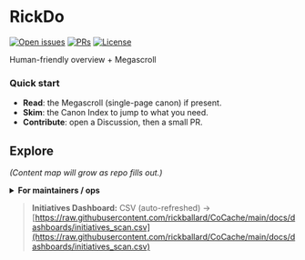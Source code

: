 # RickDo



[![Open issues](https://img.shields.io/github/issues/rickballard/RickDo)](../../issues) [![PRs](https://img.shields.io/github/issues-pr/rickballard/RickDo)](../../pulls) [![License](https://img.shields.io/github/license/rickballard/RickDo)](./LICENSE)

Human-friendly overview + Megascroll

### Quick start
- **Read**: the Megascroll (single-page canon) if present.
- **Skim**: the Canon Index to jump to what you need.
- **Contribute**: open a Discussion, then a small PR.

## Explore
_(Content map will grow as repo fills out.)_

<details>
<summary><b>For maintainers / ops</b></summary>

- Scripts live under ops/ and .github/.
- Seed-kit: see CoCache → ops/kits/Build-CoSuiteSeedKit.ps1.

</details>

> **Initiatives Dashboard:** CSV (auto-refreshed) → [https://raw.githubusercontent.com/rickballard/CoCache/main/docs/dashboards/initiatives_scan.csv](https://raw.githubusercontent.com/rickballard/CoCache/main/docs/dashboards/initiatives_scan.csv)

